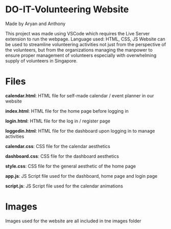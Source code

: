 # DO-IT-Volunteering Website
Made by Aryan and Anthony 

This project was made using VSCode which requires the Live Server extension to run the webpage.
Language used: HTML, CSS, JS
Website can be used to streamline volunteering activities not just from the perspective of the volunteers, but from the organizations managing the manpower to ensure proper management of volunteers especially with overwhelming supply of volunteers in Singapore.

# Files
**calendar.html**: HTML file for self-made calendar / event planner in our website

**index.html**: HTML file for the home page before logging in

**login.html**: HTML file for the log in / register page 

**loggedin.html**: HTML file for the dashboard upon logging in to manage activities

**calendar.css**: CSS file for the calendar aesthetics

**dashboard.css**: CSS file for the dashboard aesthetics

**style.css**: CSS file for the general aesthetic of the home page

**app.js**: JS Script file used for the dashboard, home page and login page

**script.js**: JS Script file used for the calendar animations

# Images
Images used for the website are all included in tne images folder
